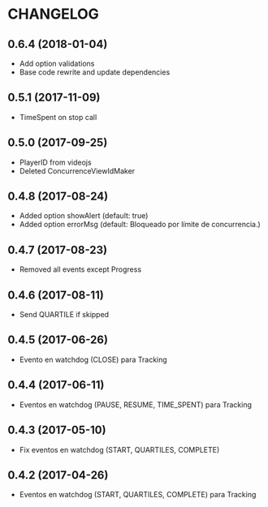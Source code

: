 # CHANGELOG

## 0.6.4 (2018-01-04)

* Add option validations
* Base code rewrite and update dependencies

## 0.5.1 (2017-11-09)

* TimeSpent on stop call

## 0.5.0 (2017-09-25)

* PlayerID from videojs
* Deleted ConcurrenceViewIdMaker

## 0.4.8 (2017-08-24)

* Added option showAlert (default: true)
* Added option errorMsg (default: Bloqueado por límite de concurrencia.)

## 0.4.7 (2017-08-23)

* Removed all events except Progress

## 0.4.6 (2017-08-11)

* Send QUARTILE if skipped

## 0.4.5 (2017-06-26)

* Evento en watchdog (CLOSE) para Tracking

## 0.4.4 (2017-06-11)

* Eventos en watchdog (PAUSE, RESUME, TIME_SPENT) para Tracking

## 0.4.3 (2017-05-10)

* Fix eventos en watchdog (START, QUARTILES, COMPLETE)

## 0.4.2 (2017-04-26)

* Eventos en watchdog (START, QUARTILES, COMPLETE) para Tracking
